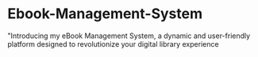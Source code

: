 # Ebook-Management-System
"Introducing my eBook Management System, a dynamic and user-friendly platform designed to revolutionize your digital library experience
